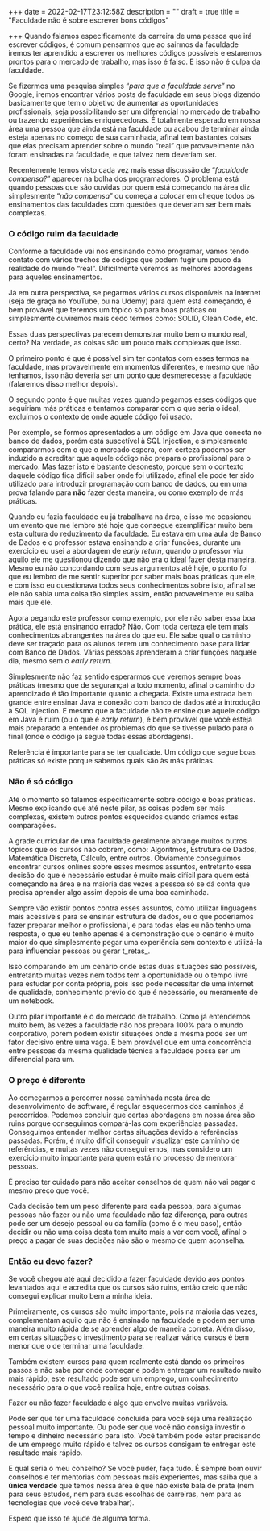 +++
date = 2022-02-17T23:12:58Z
description = ""
draft = true
title = "Faculdade não é sobre escrever bons códigos"

+++
Quando falamos especificamente da carreira de uma pessoa que irá escrever códigos, é comum pensarmos que ao sairmos da faculdade iremos ter aprendido a escrever os melhores códigos possíveis e estaremos prontos para o mercado de trabalho, mas isso é falso. E isso não é culpa da faculdade.

Se fizermos uma pesquisa simples “_para que a faculdade serve_” no Google, iremos encontrar vários posts de faculdade em seus blogs dizendo basicamente que tem o objetivo de aumentar as oportunidades profissionais, seja possibilitando ser um diferencial no mercado de trabalho ou trazendo experiências enriquecedoras. É totalmente esperado em nossa área uma pessoa que ainda está na faculdade ou acabou de terminar ainda esteja apenas no começo de sua caminhada, afinal tem bastantes coisas que elas precisam aprender sobre o mundo “real” que provavelmente não foram ensinadas na faculdade, e que talvez nem deveriam ser.

Recentemente temos visto cada vez mais essa discussão de “_faculdade compensa?_” aparecer na bolha dos programadores. O problema está quando pessoas que são ouvidas por quem está começando na área diz simplesmente “_não compensa_” ou começa a colocar em cheque todos os ensinamentos das faculdades com questões que deveriam ser bem mais complexas.

### O código ruim da faculdade

Conforme a faculdade vai nos ensinando como programar, vamos tendo contato com vários trechos de códigos que podem fugir um pouco da realidade do mundo “real”. Dificilmente veremos as melhores abordagens para aqueles ensinamentos.

Já em outra perspectiva, se pegarmos vários cursos disponíveis na internet (seja de graça no YouTube, ou na Udemy) para quem está começando, é bem provável que teremos um tópico só para boas práticas ou simplesmente ouviremos mais cedo termos como: SOLID, Clean Code, etc.

Essas duas perspectivas parecem demonstrar muito bem o mundo real, certo? Na verdade, as coisas são um pouco mais complexas que isso.

O primeiro ponto é que é possível sim ter contatos com esses termos na faculdade, mas provavelmente em momentos diferentes, e mesmo que não tenhamos, isso não deveria ser um ponto que desmerecesse a faculdade (falaremos disso melhor depois).

O segundo ponto é que muitas vezes quando pegamos esses códigos que seguiriam más práticas e tentamos comparar com o que seria o ideal, excluímos o contexto de onde aquele código foi usado.

Por exemplo, se formos apresentados a um código em Java que conecta no banco de dados, porém está suscetível à SQL Injection, e simplesmente compararmos com o que o mercado espera, com certeza podemos ser induzido a acreditar que aquele código não prepara o profissional para o mercado. Mas fazer isto é bastante desonesto, porque sem o contexto daquele código fica difícil saber onde foi utilizado, afinal ele pode ter sido utilizado para introduzir programação com banco de dados, ou em uma prova falando para **não** fazer desta maneira, ou como exemplo de más práticas.

Quando eu fazia faculdade eu já trabalhava na área, e isso me ocasionou um evento que me lembro até hoje que consegue exemplificar muito bem esta cultura do reduzimento da faculdade. Eu estava em uma aula de Banco de Dados e o professor estava ensinando a criar funções, durante um exercício eu usei a abordagem de _early return_, quando o professor viu aquilo ele me questionou dizendo que não era o ideal fazer desta maneira. Mesmo eu não concordando com seus argumentos até hoje, o ponto foi que eu lembro de me sentir superior por saber mais boas práticas que ele, e com isso eu questionava todos seus conhecimentos sobre isto, afinal se ele não sabia uma coisa tão simples assim, então provavelmente eu saiba mais que ele.

Agora pegando este professor como exemplo, por ele não saber essa boa prática, ele está ensinando errado? Não. Com toda certeza ele tem mais conhecimentos abrangentes na área do que eu. Ele sabe qual o caminho deve ser traçado para os alunos terem um conhecimento base para lidar com Banco de Dados. Várias pessoas aprenderam a criar funções naquele dia, mesmo sem o _early return_.

Simplesmente não faz sentido esperarmos que veremos sempre boas práticas (mesmo que de segurança) a todo momento, afinal o caminho do aprendizado é tão importante quanto a chegada. Existe uma estrada bem grande entre ensinar Java e conexão com banco de dados até a introdução à SQL Injection. E mesmo que a faculdade não te ensine que aquele código em Java é ruim (ou o que é _early return_), é bem provável que você esteja mais preparado a entender os problemas do que se tivesse pulado para o final (onde o código já segue todas essas abordagens).

Referência é importante para se ter qualidade. Um código que segue boas práticas só existe porque sabemos quais são às más práticas.

### Não é só código

Até o momento só falamos especificamente sobre código e boas práticas. Mesmo explicando que até neste pilar, as coisas podem ser mais complexas, existem outros pontos esquecidos quando criamos estas comparações.

A grade curricular de uma faculdade geralmente abrange muitos outros tópicos que os cursos não cobrem, como: Algoritmos, Estrutura de Dados, Matemática Discreta, Cálculo, entre outros. Obviamente conseguimos encontrar cursos onlines sobre esses mesmos assuntos, entretanto essa decisão do que é necessário estudar é muito mais difícil para quem está começando na área e na maioria das vezes a pessoa só se dá conta que precisa aprender algo assim depois de uma boa caminhada.

Sempre vão existir pontos contra esses assuntos, como utilizar linguagens mais acessíveis para se ensinar estrutura de dados, ou o que poderíamos fazer preparar melhor o profissional, e para todas elas eu não tenho uma resposta, o que eu tenho apenas é a demonstração que o cenário é muito maior do que simplesmente pegar uma experiência sem contexto e utilizá-la para influenciar pessoas ou gerar t_retas_.

Isso comparando em um cenário onde estas duas situações são possíveis, entretanto muitas vezes nem todos tem a oportunidade ou o tempo livre para estudar por conta própria, pois isso pode necessitar de uma internet de qualidade, conhecimento prévio do que é necessário, ou meramente de um notebook.

Outro pilar importante é o do mercado de trabalho. Como já entendemos muito bem, às vezes a faculdade não nos prepara 100% para o mundo corporativo, porém podem existir situações onde a mesma pode ser um fator decisivo entre uma vaga. É bem provável que em uma concorrência entre pessoas da mesma qualidade técnica a faculdade possa ser um diferencial para um.

### O preço é diferente

Ao começarmos a percorrer nossa caminhada nesta área de desenvolvimento de software, é regular esquecermos dos caminhos já percorridos. Podemos concluir que certas abordagens em nossa área são ruins porque conseguimos compará-las com experiências passadas. Conseguimos entender melhor certas situações devido a referências passadas. Porém, é muito difícil conseguir visualizar este caminho de referências, e muitas vezes não conseguiremos, mas considero um exercício muito importante para quem está no processo de mentorar pessoas.

É preciso ter cuidado para não aceitar conselhos de quem não vai pagar o mesmo preço que você.

Cada decisão tem um peso diferente para cada pessoa, para algumas pessoas não fazer ou não uma faculdade não faz diferença, para outras pode ser um desejo pessoal ou da família (como é o meu caso), então decidir ou não uma coisa desta tem muito mais a ver com você, afinal o preço a pagar de suas decisões não são o mesmo de quem aconselha.

### Então eu devo fazer?

Se você chegou até aqui decidido a fazer faculdade devido aos pontos levantados aqui e acredita que os cursos são ruins, então creio que não consegui explicar muito bem a minha ideia.

Primeiramente, os cursos são muito importante, pois na maioria das vezes, complementam aquilo que não é ensinado na faculdade e podem ser uma maneira muito rápida de se aprender algo de maneira correta. Além disso, em certas situações o investimento para se realizar vários cursos é bem menor que o de terminar uma faculdade.

Também existem cursos para quem realmente está dando os primeiros passos e não sabe por onde começar e podem entregar um resultado muito mais rápido, este resultado pode ser um emprego, um conhecimento necessário para o que você realiza hoje, entre outras coisas.

Fazer ou não fazer faculdade é algo que envolve muitas variáveis.

Pode ser que ter uma faculdade concluída para você seja uma realização pessoal muito importante. Ou pode ser que você não consiga investir o tempo e dinheiro necessário para isto. Você também pode estar precisando de um emprego muito rápido e talvez os cursos consigam te entregar este resultado mais rápido.

E qual seria o meu conselho? Se você puder, faça tudo. É sempre bom ouvir conselhos e ter mentorias com pessoas mais experientes, mas saiba que a **única verdade** que temos nessa área é que não existe bala de prata (nem para seus estudos, nem para suas escolhas de carreiras, nem para as tecnologias que você deve trabalhar).

Espero que isso te ajude de alguma forma.